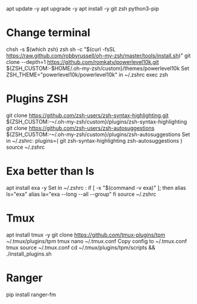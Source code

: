 apt update -y
apt upgrade -y
apt install -y git zsh python3-pip

# Change terminal
chsh -s $(which zsh)
zsh
sh -c "$(curl -fsSL https://raw.github.com/robbyrussell/oh-my-zsh/master/tools/install.sh)"
git clone --depth=1 https://github.com/romkatv/powerlevel10k.git ${ZSH_CUSTOM:-$HOME/.oh-my-zsh/custom}/themes/powerlevel10k
Set ZSH_THEME="powerlevel10k/powerlevel10k" in ~/.zshrc
exec zsh

# Plugins ZSH
git clone https://github.com/zsh-users/zsh-syntax-highlighting.git ${ZSH_CUSTOM:-~/.oh-my-zsh/custom}/plugins/zsh-syntax-highlighting
git clone https://github.com/zsh-users/zsh-autosuggestions ${ZSH_CUSTOM:-~/.oh-my-zsh/custom}/plugins/zsh-autosuggestions
Set in ~/.zshrc:
plugins=( git zsh-syntax-highlighting zsh-autosuggestions )
source ~/.zshrc

# Exa better than ls
apt install exa -y
Set in ~/.zshrc :
if [ -x "$(command -v exa)" ]; then
    alias ls="exa"
    alias la="exa --long --all --group"
fi
source ~/.zshrc

# Tmux
apt install tmux -y
git clone https://github.com/tmux-plugins/tpm ~/.tmux/plugins/tpm
tmux
nano  ~/.tmux.conf
Copy config to ~/.tmux.conf
tmux source ~/.tmux.conf
cd ~/.tmux/plugins/tpm/scripts && ./install_plugins.sh

# Ranger
pip install ranger-fm